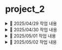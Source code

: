 # project_2

<details>
<summary>📅 2025/04/29 작업 내용</summary>

<br>

- **전국 리콜 현황 전체보기 기능 구현 완료** (`recall_list.jsp`)
  - ✅ 페이징 처리 완료
  - ❌ DB로 옮겨오는 방식 아님 — API 주소를 호출해서 바로 가져오는 방식
    - 수정예정
    - ⚠️ 총 개수(total) 구할 수 없어 **923개로 고정 처리**
  - 🎨 표 양식 CSS 적용 완료!

- **게시판 동작 프론트단 제작** (`announce.jsp,notice.jsp`)
  - 🎨 notice.jsp 프론트 완료 (CSS까지)
  - 🎨 announce 는 프론트 일시적 마무리, 추가 수정 예정 있음
  - ❌ 백앤드 구현 예정

- **결함신고 페이지** (`defect_reports.jsp`)
  - ✅ defect_reports.jsp - insert기능 완료
  - defect_details_check.jsp : 미완성 
   - 👉 (폼형식 관리자(는없지만)defect_reports 에 있는 글 검수하고 →defect_details로 insert 하는 페이지 )
  - ❌ 백앤드 기본틀 사용, 구현 예정, 프론트 수정필요


#### 🛠️ 추가 및 수정된 파일 목록

- `RecallController` (✏️)
- `Defect_DetailsDTO` (➕)
- `RecallService` (➕)
- `RecallServiceImpl` (➕)
- `recallstatic.xml` (➕)
  - 👉 PageServiceImpl: XML 파일 형식을 List로 변환하는 메소드 포함

------------------------------------

- `announce.jsp` (➕)
- `notice.jsp` (➕)
- `AnnounceController` (➕)
- `NoticeController` (➕)

------------------------------------

- `defect_reports.jsp` (➕)
- `defect_reports_ok.jsp` (➕)
- `DefectController` (➕)
- `NoticeController` (➕)
- `DefectDAO` (➕)
- `Defect_ReportsDTO` (➕)
- `DefactService` (➕)
- `DefactServiceImpl` (➕)

- `mybatis-config.xml` (✏️)

</details>


<details>

<summary>📅 2025/04/30 작업 내용</summary>

<br>

- **전국 리콜 통계** (`recall_statics.jsp`)
  - ✅ 연도별 통계처리 (연도선택> Defect_Reports 테이블 조회해서 차종,대수 등 표 형식 출력)
  - 📈 연도별 그래프 추가 완료
  - 📈 제조사별 표, 그래프 추가 완료
  - 📌TODO : 월별, 리콜현황, 결함신고 기능 구현 필요

  - 📌TODO : 전국 리콜 현황 전체보기(29일 만든 것) DB형식으로 교체 필요

- **결함신고 페이지** (`defect_reports.jsp`)
  - ✅ defect_reports.jsp : insert기능 보완(엉성했던 파트 수정)
  - `DefectController : detail부분 추가
  - defect_details_check.jsp : 관리자가defect_reports검수하고 진행중
  - 📌TODO : 버튼 클릭시 select된 내용 가지고와서 검수완료시-> detail table 에 insert되도록 기능구현 
  - 📌TODO : 프론트단 내일 할 예정 

- **신고내역조회 페이지** (`defectList.jsp`)
  - ✅ 신고 내역 리스트 출력 완료
  - ✅ 페이징 처리 완료
  - ✅ 검색 기능 완료
  - 🎨프론트단 완료
  - 📌Todo : 리스트에서 클릭시 이동할 게시글(defect_view) 만들 예정
  
#### 🛠️ 추가 및 수정된 파일 목록

- `DefectReportSummaryDTO` (➕)
- `recallstatic.xml` (➕)
- `RecallStaticDAO` (➕)
- `RecallController` (✏️)
- `RecallService` (✏️)
- `RecallServiceImpl` (✏️)

------------------------------------

- `defect_reports.jsp` (✏️)
- `defect_reports_ok.jsp` (✏️)
- `DefectController` (✏️)

------------------------------------

- `Criteria ` (✏️)
- `DefectListController` (➕)
- `DefectListDAO` (➕)
- `DefectListDTO ` (➕)
- `DefectListService ` (➕)
- `DefectListServiceImpl ` (➕)
- `DefectController` (➕)
- `PageController ` (✏️)
- `PageDAO ` (✏️)
- `PageService ` (✏️)
- `PageServiceImpl ` (✏️)
- `PageController ` (✏️)
- `defectList.jsp` (➕)
- `defectList.xml` (➕)
- `jquery-ui.js` (➕)
- `mybatis-config.xml` (✏️)
- `page.xml` (✏️)


#### 📌 내일 예정

- 🗃️전국 리콜 현황 전체보기(29일 만든 것) DB형식으로 교체
- 🛠️announce , qna 게시판 작업 마무리
- 🎨프론트 헤더, 푸터 단 제작하고 페이지 전체 적용
- 🐞디버그 픽스
- 🎨프론트 마무리
- 📚시연영상 촬영
- 📝서류 작업

</details>

<details>


<summary>📅 2025/05/01 작업 내용</summary>

<br>

- **전국 리콜 통계** (`recall_statics_month.jsp`)
  - ✅ 월별 리콜 통계 신고 현황,제조사별,그래프 구현 완료
  - ✏️ 리콜현황-월별 리콜현황-연도별로 구성
  - ✅ recall_statics -> recall_statics_year 이름 변경

   ~~전국 리콜 현황 전체보기(29일 만든 것) DB형식으로 교체~~
   - API 호출 방식으로 유지

- **Front-End** (`전체 jsp 단`)
  - ✅ header 테스트용으로 완료 -> announce 에 있음, 📌 TODO : 다른페이지들에도 적용할예정 
  - ✅ footer 링크걸기 완료!
   전국 리콜 현황 링크 : recall_list 
   📌id=aaa a href=#aaa 걸면 화면 움직이는거 가능 (넣을지 말지 고민)
   ✅announce_write 가는 버튼(관리자용)
   =>프론트엔드 적용 페이지들은 아래 정리 ! 

- **결함신고 페이지** (`defect_report.jsp,defect_details_check.jsp`)
  - ✅ 비밀번호 눈아이콘(적은 입력값 볼수있도록)
  - ✅ 자동차 결함신고 클릭시 폼제출및 조건달기(필히입력 전부-> 페이지이동)
  - ✅ 전화번호,휴대전화 형식, 비밀번호 정규식

  - ✅ 1.검색버튼 - defect_report table value값 가져오기
  - ✅ 2.검수완료 submit 및 defect_details input
  - ✅ 3.기간 형식 '240101~240505' 바꾸기
  - ✅ 4.contactinfo - select option태그값 형식 같이출력
    ex> [벤츠 코리아] 대표번호 : 000-0000

  - 📌TODO : 프론트단 index와 announce 비교하면서 적용예정
   관리자 페이지로 가는 defect_report _ok 필요하면 추후 경로수정 가능

- **신고내역조회 페이지** (`defectList.jsp`)
  - 📌Todo : 리스트에서 클릭시 이동할 게시글(defect_view) 제작중
  - 📌Todo : 비밀번호 입력 후 맞을 시 수정 기능 추가중

- **게시판 동작 프론트단 제작** (`announce.jsp,notice.jsp,announce_view.jsp`)
  - ✅ announce , announce_write 프론트 마무리
  - ✅ announce , announce_write 백앤드 구현 (insert, list, 페이징, 서치까지 완료)
  - ✅ announce_view 추가 구현 ( 내용 나오고, 다음페이지 이전페이지 , 프론트 디자인 완료 )
  
#### 🛠️ 추가 및 수정된 파일 목록

- `DefectReportSummaryDTO` (report_month추가✏️)
- `ManufacturerRecallDTO` (report_month추가✏️)
- `recall_statics_month.jsp` (➕)
- `recall_statics_year.jsp` (recall_statics에서 이름 변경✏️)
- `RecallController` (✏️)
- `RecallService` (✏️)
- `RecallServiceImpl` (✏️)
- `RecallStaticDAO` (✏️)
- `recallstatic.xml` ()

- `announce_view.jsp` (➕)
- `announce_write.jsp` (➕)
- `announce.jsp` (상단바 적용 완료!✏️)
- `notice_write.jsp` (➕)
- `notice.jsp` (✏️)
- `NoticeController` (✏️)
- `AnnounceController` (✏️)

- `AnnounceDTO` (➕)
- `FaqsDTO` (➕)
- `mybatis-config` (✏️)
- `FaqannServiceImpl` (➕)
- `FaqannService` (➕)
- `FaqannService` (➕)
- `faqann.xml` (➕)
- `FaqannDAO` (➕)
- `main.jsp` (➕)

------------------------------------

- `defect_reports.jsp` (✏️)
- `defect_details_check.jsp` (✏️)
- `defect_reports_ok.jsp` (✏️)
- `DefectController.java` (✏️)
- `DefectDAO.java` (✏️)
- `DefactService.java` (✏️)
- `DefactServiceImpl.java` (✏️)
- `defect.xml` (✏️)

------------------------------------

- **Front-End 적용 페이지**
footer/header/ol li 링크 적용 완료

- `announce.jsp` (✏️)
- `notice.jsp` (✏️)
- `announce_view.jsp` (✏️)
- `announce_write.jsp` (✏️)
- `main.jsp` (디자인 필요✏️)
- `notice_write.jsp` (✏️)
- `recall_list.jsp` (✏️)
- `recall_statics_year.jsp` (✏️)
- `recall_statics_month.jsp` (✏️)

- `defect_reports.jsp` (✏️)
- `defect_details_check.jsp` (✏️)
- `defect_reports_ok.jsp` (✏️)


#### 📌 내일 예정

- 메인 만들기
- 취합
- 시간 남으면 소스트리 공부
- 🐞디버그 픽스
- 📚시연영상 촬영
- 📝서류 작업

</details>

<details>


<summary>📅 2025/05/02 작업 내용</summary>

<br>

- **신고내역조회 페이지** (`defectList.jsp`)
  - ✅ 1.해당 게시글 조회, 수정, 삭제 기능 완료
  - ✅ 2.비밀번호 체크 기능 완료
  - ✅ 3.프론트엔드 header, footer, nav 적용 모두 완료

- **마무리 작업** 
  -  기능분류, 캡쳐, 깃허브 작성
  -  ✅ 메인단 디자인 완료!
  -  ✅ 신고내역조회 페이지 취합 완료! 
  - 🐞 디버그 픽스
  - 📚 시연영상 촬영
  - 📝 서류 작업


#### 🛠️ 추가 및 수정된 파일 목록

🐞✅ nav바 버그 확인 => 페이지들 전체 링크 수정  
- `announce.jsp` (✏️)
- `notice.jsp` (✏️)
- `announce_view.jsp` (✏️)
- `announce_write.jsp` (✏️)
- `main.jsp` (디자인 필요✏️)
- `notice_write.jsp` (✏️)
- `recall_list.jsp` (✏️)
- `recall_statics_year.jsp` (✏️)
- `recall_statics_month.jsp` (✏️)
- `defect_reports.jsp` (li링크 수정✏️)
- `defect_details_check.jsp` (✏️)
- `defect_reports_ok.jsp` (확인완료 버튼 수정✏️)

< 재수정 >

- `defect_reports` 문구수정
- `recall_statics_year.jsp` 문구수정
- `recall_statics_month.jsp`  문구수정
- `notice_write.jsp` 버튼수정
- `main.jsp` 제작완료
- `AnnounceController` (메인에 faq 추가)

<이미지 업로드>
image1~2

< 클라이언트 폴더>
image3 ~ 10

< 참고용 페이지들 삭제 완료!>

- 🐞마지막 디버깅
 - ✅임포트 정리

</details>